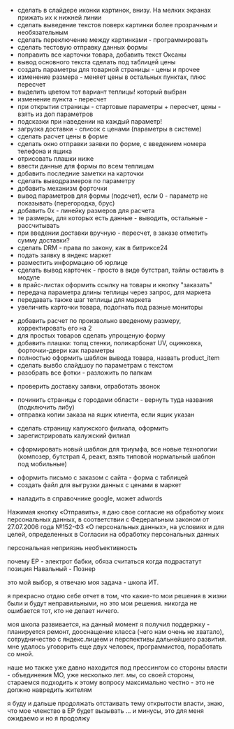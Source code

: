 
+ сделать в слайдере иконки картинок, внизу. На мелких экранах прижать их к нижней линии
+ сделать выведение текстов поверх картинки более прозрачным и необязательным
+ сделать переключение между картинками - программировать
+ сделать тестовую отправку данных формы
+ поправить все карточки товара, добавить текст Оксаны
+ вывод основного текста сделать под таблицей цены
+ создать параметры для товарной страницы - цены и прочее
+ изменение размера - меняет цены в остальных пунктах, плюс пересчет
+ выделить цветом тот вариант теплицы! который выбран
+ изменение пункта - пересчет
+ при открытии страницы - стартовые параметры + пересчет, цены - взять из доп параметров
+ подсказки при наведении на каждый параметр!
+ загрузка доставки - список с ценами (параметры в системе)
+ сделать расчет цены в форме
+ сделать окно отправки заявки по форме, с введением номера телефона и ящика
+ отрисовать плашки ниже
+ ввести данные для формы по всем теплицам
+ добавить последние заметки на карточки
+ сделать выводразмеров по параметру
+ добавить механизм форточки
+ вывод параметров для формы (подсчет), если 0 - параметр не показывать (перегородка, брус)
+ добавить 0х - линейку размеров для расчета
+ те размеры, для которых есть данные - выводить, остальные - рассчитывать
+ при введении доставки вручную - пересчет, в заказе отметить сумму доставки?
+ сделать DRM - права по закону, как в битриксе24
+ подать заявку в яндекс маркет
+ разместить информацию об юрлице
+ cделать вывод карточек - просто в виде бутстрап, тайлы оставить в модуле
+ в прайс-листах оформить ссылку на товары и кнопку "заказать"
+ передача параметра длины теплицы через запрос, для маркета
+ передавать также шаг теплицы для маркета
+ увеличить карточки товара, подогнать под разные мониторы
- добавить расчет по произвольно введеному размеру, корректировать его на 2
- для простых товаров сделать упрощеную форму
- добавить плашки: толщ стенки, поликарбонат UV, оцинковка, форточки-двери как параметры 
- полностью оформить шаблон вывода товара, назвать product_item
- сделать вывбо слайдшоу по параметрам с текстом
- разобрать все фотки - разложить по папкам
+ проверить доставку заявки, отработать звонок
- починить страницы с городами области - вернуть туда названия (подключить либу)
- отправка копии заказа на ящик клиента, если ящик указан

+ сделать страницу калужского филиала, оформить
+ зарегистрировать калужский филиал

- сформировать новый шаблон для триумфа, все новые технологии
(композер, бутстрап 4, реакт, взять типовой нормальный шаблон под мобильные)

+ оформить письмо с заказом с сайта - форма с таблицей
+ создать файл для выгрузки данных с ценами в маркет

- наладить в справочнике google, может adwords

Нажимая кнопку «Отправить», я даю свое согласие на обработку моих персональных данных, в 
соответствии с Федеральным законом от 27.07.2006 года №152-ФЗ «О персональных данных», 
на условиях и для целей, определенных в Согласии на обработку персональных данных



персональная неприязнь
необъективность

почему ЕР - электрот бабки, обяза считаться
когда подрастатут
позиция Навальный - Познер

это мой выбор, я отвечаю
моя задача - школа ИТ.

я прекрасно отдаю себе отчет в том, что какие-то мои решения в жизни были и будут неправильными,
но это мои решения. никогда не ошибается тот, кто не делает ничего.

моя школа развивается, на данный момент я получил поддержку - планируется ремонт, дооснащение класса 
(чего нам очень не хватало), сотрудничество с яндекс.лицеем и перспективы дальнейшего развития.
мне удалось уговорить еще двух человек, программистов, поработать со мной.

наше мо также уже давно находится под прессингом со стороны власти - объединения МО,
уже несколько лет. мы, со своей стороны, стараемся подходить к этому вопросу максимально 
честно - это не должно навредить жителям

я буду и дальше продолжать отстаивать тему открытости власти,
знаю, что мое членство в ЕР будет вызывать ... и минусы,
это для меня ожидаемо и 
но я продолжу